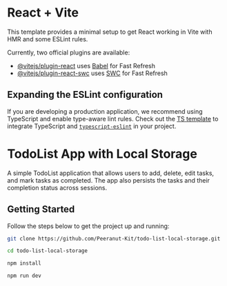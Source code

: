 # React + Vite

This template provides a minimal setup to get React working in Vite with HMR and some ESLint rules.

Currently, two official plugins are available:

- [@vitejs/plugin-react](https://github.com/vitejs/vite-plugin-react/blob/main/packages/plugin-react/README.md) uses [Babel](https://babeljs.io/) for Fast Refresh
- [@vitejs/plugin-react-swc](https://github.com/vitejs/vite-plugin-react-swc) uses [SWC](https://swc.rs/) for Fast Refresh

## Expanding the ESLint configuration

If you are developing a production application, we recommend using TypeScript and enable type-aware lint rules. Check out the [TS template](https://github.com/vitejs/vite/tree/main/packages/create-vite/template-react-ts) to integrate TypeScript and [`typescript-eslint`](https://typescript-eslint.io) in your project.
# TodoList App with Local Storage

A simple TodoList application that allows users to add, delete, edit tasks, and mark tasks as completed. The app also persists the tasks and their completion status across sessions.

## Getting Started

Follow the steps below to get the project up and running:

```bash
git clone https://github.com/Peeranut-Kit/todo-list-local-storage.git

cd todo-list-local-storage

npm install

npm run dev


